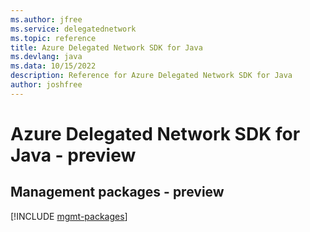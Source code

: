```yaml
---
ms.author: jfree
ms.service: delegatednetwork
ms.topic: reference
title: Azure Delegated Network SDK for Java
ms.devlang: java
ms.data: 10/15/2022
description: Reference for Azure Delegated Network SDK for Java
author: joshfree
---
```

# Azure Delegated Network SDK for Java - preview

## Management packages - preview
[!INCLUDE [mgmt-packages](delegated-network-mgmt-index.md)]